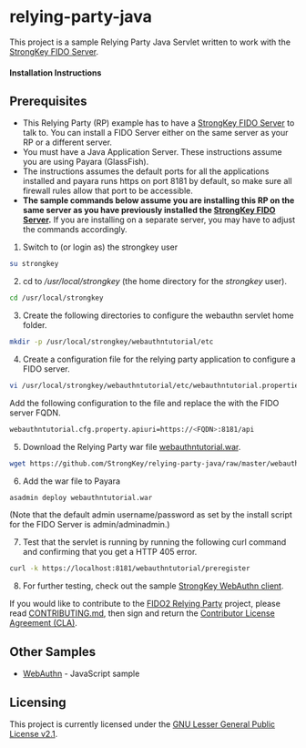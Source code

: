 # relying-party-java
This project is a sample Relying Party Java Servlet written to work with the [StrongKey FIDO Server](https://github.com/StrongKey/FIDO-Server).


#### Installation Instructions ####

## Prerequisites

- This Relying Party (RP) example has to have a [StrongKey FIDO Server](https://github.com/StrongKey/FIDO-Server) to talk to.  You can install a FIDO Server either on the same server as your RP or a different server.
- You must have a Java Application Server. These instructions assume you are using Payara (GlassFish).
-  The instructions assumes the default ports for all the applications installed and payara runs https on port 8181 by default, so make sure all firewall rules allow that port to be accessible.
- **The sample commands below assume you are installing this RP on the same server as you have previously installed the [StrongKey FIDO Server](https://github.com/StrongKey/FIDO-Server).** If you are installing on a separate server, you may have to adjust the commands accordingly.

1. Switch to (or login as) the strongkey user

```sh
su strongkey
```

2. cd to _/usr/local/strongkey_ (the home directory for the _strongkey_ user).

```sh
cd /usr/local/strongkey
```

3. Create the following directories to configure the webauthn servlet home folder.

```sh
mkdir -p /usr/local/strongkey/webauthntutorial/etc
```

4. Create a configuration file for the relying party application to configure a FIDO server.

```sh
vi /usr/local/strongkey/webauthntutorial/etc/webauthntutorial.properties
```
Add the following configuration to the file and replace the <FQDN> with the FIDO server FQDN.
```sh
webauthntutorial.cfg.property.apiuri=https://<FQDN>:8181/api
```

5.  Download the Relying Party war file [webauthntutorial.war](https://github.com/StrongKey/relying-party-java/blob/master/webauthntutorial.war).

```sh
wget https://github.com/StrongKey/relying-party-java/raw/master/webauthntutorial.war
```

6. Add the war file to Payara 

```sh
asadmin deploy webauthntutorial.war
```

(Note that the default admin username/password as set by the install script for the FIDO Server is admin/adminadmin.)

7. Test that the servlet is running by running the following curl command and confirming that you get a HTTP 405 error.

```sh
curl -k https://localhost:8181/webauthntutorial/preregister
```

8. For further testing, check out the sample [StrongKey WebAuthn client](https://github.com/StrongKey/WebAuthn).


If you would like to contribute to the [FIDO2 Relying Party](https://github.com/StrongKey/FIDO-Server) project, please read [CONTRIBUTING.md](https://github.com/StrongKey/relying-party-java/blob/master/CONTRIBUTING.md), then sign and return the [Contributor License Agreement (CLA)](https://cla-assistant.io/StrongKey/FIDO-Server).

## Other Samples
* [WebAuthn](https://github.com/StrongKey/WebAuthn) - JavaScript sample

## Licensing
This project is currently licensed under the [GNU Lesser General Public License v2.1](https://github.com/StrongKey/relying-party-java/blob/master/LICENSE).


